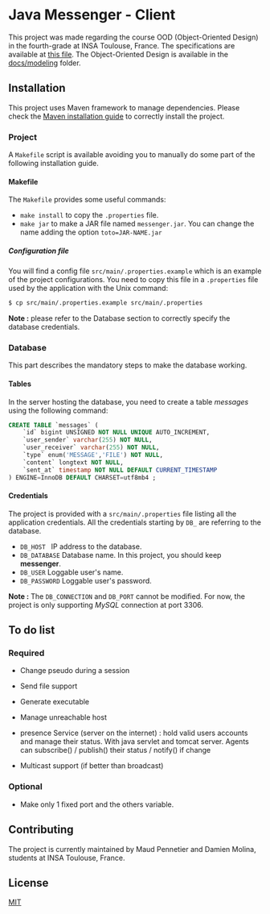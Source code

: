 # Java Messenger - Client
This project was made regarding the course OOD (Object-Oriented Design) in the fourth-grade at INSA Toulouse, France. The 
specifications are available at [this file](docs/specifications.pdf). The Object-Oriented Design is available in the [docs/modeling](docs/modeling)
folder.

## Installation
This project uses Maven framework to manage dependencies. Please check the [Maven installation guide](https://maven.apache.org/install.html)
to correctly install the project.

### Project
A `Makefile` script is available avoiding you to manually do some part of the following installation
guide.

#### Makefile
The `Makefile` provides some useful commands:
- `make install` to copy the `.properties` file.
- `make jar` to make a JAR file named `messenger.jar`. You can change the name adding the option `toto=JAR-NAME.jar`

##### Configuration file
You will find a config file `src/main/.properties.example` which is an example of the project configurations. You
need to copy this file in a `.properties` file used by the application with the Unix command:
```bash
$ cp src/main/.properties.example src/main/.properties
```

**Note :** please refer to the Database section to correctly specify the database credentials.

### Database
This part describes the mandatory steps to make the database working.

#### Tables
In the server hosting the database, you need to create a table *messages* using the following command:
```sql
CREATE TABLE `messages` (
    `id` bigint UNSIGNED NOT NULL UNIQUE AUTO_INCREMENT,
    `user_sender` varchar(255) NOT NULL,
    `user_receiver` varchar(255) NOT NULL,
    `type` enum('MESSAGE','FILE') NOT NULL,
    `content` longtext NOT NULL,
    `sent_at` timestamp NOT NULL DEFAULT CURRENT_TIMESTAMP
) ENGINE=InnoDB DEFAULT CHARSET=utf8mb4 ;
```

#### Credentials
The project is provided with a ```src/main/.properties``` file listing all the application credentials.
All the credentials starting by ```DB_``` are referring to the database.

- ```DB_HOST ``` IP address to the database.
- ```DB_DATABASE``` Database name. In this project, you should keep **messenger**.
- ```DB_USER``` Loggable user's name.
- ```DB_PASSWORD``` Loggable user's password.

**Note :** The ```DB_CONNECTION``` and ```DB_PORT``` cannot be modified. For now, the project is only
supporting *MySQL* connection at port 3306.

## To do list

### Required
- Change pseudo during a session
- Send file support
- Generate executable
- Manage unreachable host

- presence Service (server on the internet) : hold valid users accounts and manage their status. With java servlet and tomcat server. 
        Agents can subscribe() / publish() their status / notify() if change
- Multicast support (if better than broadcast)

### Optional
- Make only 1 fixed port and the others variable.

## Contributing
The project is currently maintained by Maud Pennetier and Damien Molina, students at INSA Toulouse, France.

## License
[MIT](https://choosealicense.com/licenses/mit/)